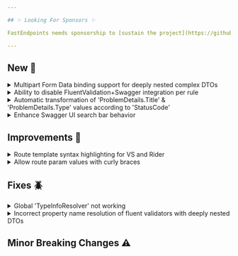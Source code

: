 ```yaml
---

## ✨ Looking For Sponsors ✨

FastEndpoints needs sponsorship to [sustain the project](https://github.com/FastEndpoints/FastEndpoints/issues/449). Please help out if you can.

---
```


[//]: # (<details><summary>title text</summary></details>)

## New 🎉

<details><summary>Multipart Form Data binding support for deeply nested complex DTOs</summary>

todo: write docs + write description here

</details>

<details><summary>Ability to disable FluentValidation+Swagger integration per rule</summary>

The built-in FV+Swagger integration can be disabled per property rule with the newly added `.SwaggerIgnore()` extension method as shown below.

```csharp
sealed class MyValidator : Validator<MyRequest>
{
    public MyValidator()
    {
        RuleFor(x => x.Id)
            .NotEmpty()
            .SwaggerIgnore();
    }
}
```

</details>

<details><summary>Automatic transformation of 'ProblemDetails.Title' & 'ProblemDetails.Type' values according to 'StatusCode'</summary>

The `ProblemDetails` Title and Type values will now be automatically determined/transformed according to the `Status` code of the instance. The [default behavior](https://github.com/FastEndpoints/FastEndpoints/blob/0ff9555cd6a99ca19bcfe4ad7c458d5e2d2e04ff/Src/Library/Config/ErrorOptions.cs#L112-L120) can be changed by setting your own `TypeTransformer` and `TitleTransformer` functions like so:

```csharp
app.UseFastEndpoints(
       cfg => cfg.Errors.UseProblemDetails(
           pCfg =>
           {
               pCfg.TypeTransformer
                   = pd =>
                     {
                         switch (pd.Status)
                         {
                             case 404:
                                 return "https://www.rfc-editor.org/rfc/rfc7231#section-6.5.4";
                             case 429:
                                 return "https://www.rfc-editor.org/rfc/rfc6585#section-4";
                             default:
                                 return "https://www.rfc-editor.org/rfc/rfc7231#section-6.5.1";
                         }
                     };
           }))
```

</details>

<details><summary>Enhance Swagger UI search bar behavior</summary>

The Swagger UI search bar is only capable of searching/filtering operations by tag values. The search bar has been enhanced via a custom injected JS plugin to be able to search the following sources:

- Operation paths
- Summary text
- Description text
- Operation parameters
- Request schema
- Response schema

</details>

## Improvements 🚀

<details><summary>Route template syntax highlighting for VS and Rider</summary>

Route template items such as the following will now be correctly syntax highlighted in Rider and Visual Studio:

```csharp
Get("api/invoice/{id}/print")
```

</details>

<details><summary>Allow route param values with curly braces</summary>

The default request binder did not bind incoming route parameter values with curly braces such as:

```http
http://localhost:5000/invoice/{123-456}
```

</details>

## Fixes 🪲

<details><summary>Global 'TypeInfoResolver' not working</summary>

As reported by #783, there was an oversight in the way the built-in modifiers were checking the existence of custom attributes which lead to DTO properties being marked as "should not serialize".

</details>

<details><summary>Incorrect property name resolution of fluent validators with deeply nested DTOs</summary>

When json property naming policy is applied to fluentvalidation property chains, it was not correctly resolving the property chains for deeply nested request DTO properties.

</details>

## Minor Breaking Changes ⚠️